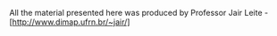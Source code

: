 All the material presented here was produced by Professor Jair Leite - [http://www.dimap.ufrn.br/~jair/]

